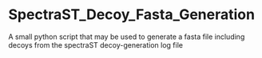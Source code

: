 # SpectraST_Decoy_Fasta_Generation
A small python script that may be used to generate a fasta file including decoys from the spectraST decoy-generation log file
